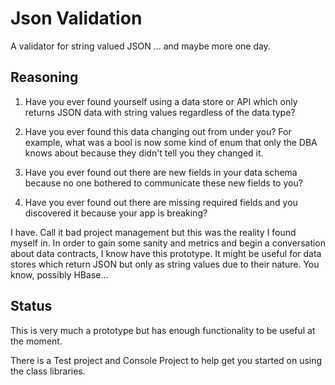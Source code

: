 # Json Validation

A validator for string valued JSON ... and maybe more one day.

## Reasoning

1. Have you ever found yourself using a data store or API which only returns JSON 
data with string values regardless of the data type? 

2. Have you ever found this data changing out from under you? For example, what was 
a bool is now some kind of enum that only the DBA knows about because they didn't 
tell you they changed it.

3. Have you ever found out there are new fields in your data schema because no one 
bothered to communicate these new fields to you?

4. Have you ever found out there are missing required fields and you discovered it
because your app is breaking?

I have. Call it bad project management but this was the reality I found myself in.
In order to gain some sanity and metrics and begin a conversation about data contracts,
I know have this prototype. It might be useful for data stores which return JSON but 
only as string values due to their nature. You know, possibly HBase...

## Status

This is very much a prototype but has enough functionality to be useful at the moment.

There is a Test project and Console Project to help get you started on using the class libraries.
